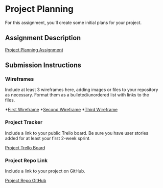 # Project Planning
For this assignment, you'll create some initial plans for your project.

## Assignment Description
[Project Planning Assignment](https://education.launchcode.org/liftoff/modules/assignments/project-planning)

## Submission Instructions

### Wireframes

Include at least 3 wireframes here, adding images or files to your repository as necessary. Format them as a bulleted/unordered list with links to the files.

*[First Wireframe](https://github.com/holtchr/liftoff-assignments/blob/master/P3-Project_Planning/Owner_Registration_Wireframe.jpg)
*[Second Wireframe](https://github.com/holtchr/liftoff-assignments/blob/master/P3-Project_Planning/Wireframe_-_Owner_Create_List_HH.jpg)
*[Third Wireframe](https://github.com/holtchr/liftoff-assignments/blob/master/P3-Project_Planning/Wireframe_homepage.jpg)

### Project Tracker

Include a link to your public Trello board. Be sure you have user stories added for at least your first 2-week sprint.

[Project Trello Board](https://trello.com/b/xbR3bi2g/liftoff-project-board)

### Project Repo Link

Include a link to your project on GitHub.

[Project Repo GitHub](https://github.com/LaunchCodeLiftoffProjects/Happy-Meower)
